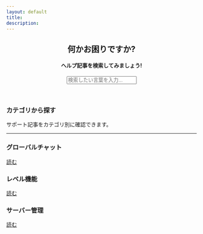 ```yaml
---
layout: default
title: 
description: 
---
```


<header class="header" role="heading">
    <div class="card">
        <div class="card-content">
            <div class="search">
                <h2>何かお困りですか?</h2>
                <h4>ヘルプ記事を検索してみましょう!</h4>
                <form>
                    <input type="text" id="search-input" data-role="input" placeholder="検索したい言葉を入力...">
                </form>
                <div class="search-list" id="result-list"></div>
            </div>
        </div>
    </div>
</header>

<section class="main_categories">
    <h3>カテゴリから探す</h3>
    <p>サポート記事をカテゴリ別に確認できます。</p>
    <hr>
    <div class="row">
        <div class="cell-12 cell-md-4">
            <div class="more-info-box category_fg">
                <div class="content">
                    <h3 class="text-bold mb-0">グローバルチャット</h3>
                </div>
                <div class="icon">
                    <span class="mif-chat category_fg"></span>
                </div>
                <a href="#" class="more category_fg"> 読む <span class="mif-arrow-right"></span></a>
            </div>
        </div>
        <div class="cell-12 cell-md-4">
            <div class="more-info-box category_fg">
                <div class="content">
                    <h3 class="text-bold mb-0">レベル機能</h3>
                </div>
                <div class="icon">
                    <span class="mif-arrow-up category_fg"></span>
                </div>
                <a href="#" class="more category_fg"> 読む <span class="mif-arrow-right"></span></a>
            </div>
        </div>
        <div class="cell-12 cell-md-4">
            <div class="more-info-box category_fg"> <!-- https://metroui.org.ua/colors.html 有効色 -->
                <div class="content">
                    <h3 class="text-bold mb-0">サーバー管理</h3>
                </div>
                <div class="icon">
                    <span class="mif-server category_fg"></span> <!-- https://metroui.org.ua/icons.html ただしFontAwesomeなども互換性あり -->
                </div>
                <a href="#" class="more category_fg"> 読む <span class="mif-arrow-right"></span></a>
            </div>
        </div>
    </div>
    <!--
        以下必要に応じて追加 いくつでも追加できます

        <div class="cell-12 cell-md-4">
            <div class="more-info-box bg-red fg-white">
                <div class="content">
                    <h3 class="text-bold mb-0">{{TITLE}}</h3>
                </div>
                <div class="icon">
                    <span class="{{ICON_CLASS}}"></span> 
                </div>
                <a href="{{CATEGORY_LINK}}" class="more"> 読む <span class="mif-arrow-right"></span></a>
            </div>
        </div>
    </div>

    -->
</section>